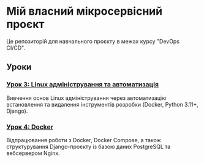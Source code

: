 # Мій власний мікросервісний проєкт
Це репозиторій для навчального проєкту в межах курсу "DevOps CI/CD".

## Уроки

### [Урок 3: Linux адміністрування та автоматизація](./lesson-3/README.md)
Вивчення основ Linux адміністрування через автоматизацію встановлення та видалення інструментів розробки (Docker, Python 3.11+, Django).

### [Урок 4: Docker](./lesson-4/README.md)
Відпрацювання роботи з Docker, Docker Compose, а також структурування Django-проєкту із базою даних PostgreSQL та вебсервером Nginx.